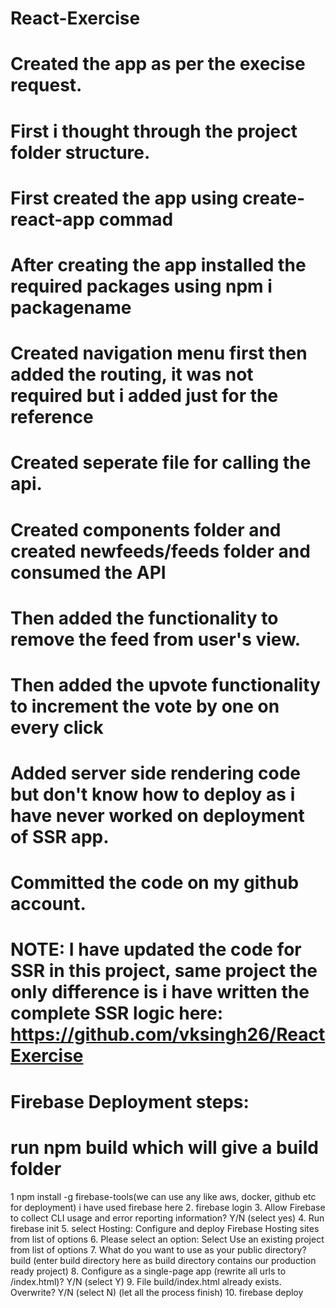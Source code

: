 # React-Exercise
# Created the app as per the execise request.
# First i thought through the project folder structure.
# First created the app using create-react-app commad
# After creating the app installed the required packages using npm i packagename
# Created navigation menu first then added the routing, it was not required but i added just for the reference
# Created seperate file for calling the api.
# Created components folder and created newfeeds/feeds folder and consumed the API
# Then added the functionality to remove the feed from user's view.
# Then added the upvote functionality to increment the vote by one on every click
# Added server side rendering code but don't know how to deploy as i have never worked on deployment of SSR app.
# Committed the code on my github account. 
# NOTE: I have updated the code for SSR in this project, same project the only difference is i have written the complete SSR logic here: https://github.com/vksingh26/ReactExercise
# Firebase Deployment steps:
# run npm build which will give a build folder 
1 npm install -g firebase-tools(we can use any like aws, docker, github etc for deployment) i have used firebase here
2. firebase login
3. Allow Firebase to collect CLI usage and error reporting information? Y/N (select yes)
4. Run firebase init
5. select Hosting: Configure and deploy Firebase Hosting sites from list of options
6. Please select an option: Select Use an existing project from list of options
7. What do you want to use as your public directory? build (enter build directory here as build directory contains our production ready project)
8. Configure as a single-page app (rewrite all urls to /index.html)? Y/N (select Y)
9. File build/index.html already exists. Overwrite? Y/N (select N) (let all the process finish)
10. firebase deploy
